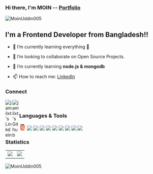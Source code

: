 ### Hi there, I'm MOIN -- [Portfolio](https://moinuddin005.github.io/?fbclid=IwAR0idYyZzQ33CB9jPRSALs2YO1OBaY_NYzcqnv4msHl7LXs7OQXwCdeF--8)

<img src="https://komarev.com/ghpvc/?username=MoinUddin005&label=Views&color=a4c639&style=plastic" alt="MoinUddin005" />



## I'm a Frontend Developer from Bangladesh!!

- 🌱 I’m currently learning everything 🤣

- 👯 I’m looking to collaborate on Open Source Projects.

- 🌱 I’m currently learning **node.js & mongodb**

- 📫 How to reach me: [LinkedIn](https://www.linkedin.com/in/moin-uddin-b83b30215/)


### Connect
<a href="https://www.linkedin.com/in/moin-uddin-b83b30215/">
  <img align="left" alt="jamilxt's Linkdein" width="22px" src="https://cdn.jsdelivr.net/npm/simple-icons@v3/icons/linkedin.svg" />
</a> <a href="https://github.com/MoinUddin005">
  <img align="left" alt="jamilxt's Github" width="22px" src="https://cdn.jsdelivr.net/npm/simple-icons@v3/icons/github.svg" />
</a> <br>

### Languages & Tools

<code><img height="20" src="https://raw.githubusercontent.com/github/explore/80688e429a7d4ef2fca1e82350fe8e3517d3494d/topics/html/html.png"></code>
<code><img height="20" src="https://cdn.pixabay.com/photo/2017/08/05/11/16/logo-2582747_1280.png"></code>
<code><img height="20" src="https://p.kindpng.com/picc/s/485-4850258_bootstrap-logo-png-image-free-download-searchpng-logos.png"></code>
<code><img height="20" src="https://i2.wp.com/jackiesiggardphotography.com/wp-content/uploads/2020/03/7357467_instragram-logo-tailwind-logo-png-download.png.jpeg?ssl=1"></code>
<code><img height="20" src="https://upload.wikimedia.org/wikipedia/commons/6/6a/JavaScript-logo.png"></code>
<code><img height="20" src="https://cdn.freebiesupply.com/logos/thumbs/2x/nodejs-1-logo.png"></code>
<code><img height="20" src="https://pngimg.com/uploads/php/php_PNG6.png"></code>
<code><img height="20" src="https://upload.wikimedia.org/wikipedia/commons/thumb/9/9a/Visual_Studio_Code_1.35_icon.svg/1024px-Visual_Studio_Code_1.35_icon.svg.png"></code>
<code><img height="20" src="https://seeklogo.com/images/P/phpstorm-logo-220B633CDA-seeklogo.com.png"></code>
<code><img height="20" src="https://github.githubassets.com/images/modules/logos_page/GitHub-Mark.png"></code>



### Statistics

<table cellpadding="0">
  <tr style="padding: 0">
    <!-- GitHub Stats Card -->  
    <td valign="top"><img height="200" src="https://github-readme-stats.vercel.app/api?username=MoinUddin005&count_private=true&show_icons=true&theme=tokyonight&hide_border=true&custom_title=My%20GitHub%20Stats"/></td>
    <!-- GitHub Top Language Card -->
    <td valign="top"><img height="200" src="https://github-readme-stats.vercel.app/api/top-langs/?username=MoinUddin005&langs_count=6&layout=compact&theme=tokyonight&hide_border=true&hide=HTML&custom_title=Top%20Languages"/></td>
  </tr>
</table>

<p><img align="center" src="https://github-readme-streak-stats.herokuapp.com/?user=MoinUddin005&" alt="MoinUddin005"/></p>




